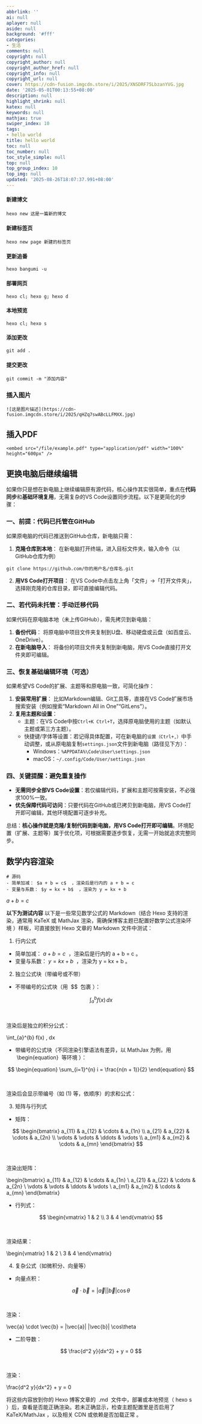 ```yaml
---
abbrlink: ''
ai: null
aplayer: null
aside: null
background: '#fff'
categories:
- 生活
comments: null
copyright: null
copyright_author: null
copyright_author_href: null
copyright_info: null
copyright_url: null
cover: https://cdn-fusion.imgcdn.store/i/2025/XNSDRF75LbzanYVG.jpg
date: '2025-05-01T00:13:55+08:00'
description: null
highlight_shrink: null
katex: null
keywords: null
mathjax: true
swiper_index: 10
tags:
- hello world
title: hello world
toc: null
toc_number: null
toc_style_simple: null
top: null
top_group_index: 10
top_img: null
updated: '2025-08-26T18:07:37.991+08:00'
---
```

#### 新建博文

```
hexo new 这是一篇新的博文
```

#### 新建标签页

```
hexo new page 新建的标签页
```

#### 更新追番

```
hexo bangumi -u 
```

#### 部署网页

```
hexo cl; hexo g; hexo d
```

#### 本地预览

```
hexo cl; hexo s
```

#### 添加更改

```
git add .
```

#### 提交更改

```
git commit -m "添加内容"
```

### 插入图片

```
![这是图片描述](https://cdn-fusion.imgcdn.store/i/2025/qHZq7swABcLLFMXX.jpg)
```

## 插入PDF

```
<embed src="/file/example.pdf" type="application/pdf" width="100%" height="600px" />
```

## 更换电脑后继续编辑

如果你只是想在新电脑上继续编辑原有源代码，核心操作其实很简单，重点在**代码同步**和**基础环境复用**，无需复杂的VS Code设置同步流程。以下是更简化的步骤：

### 一、**前提：代码已托管在GitHub**

如果原电脑的代码已推送到GitHub仓库，新电脑只需：

1. **克隆仓库到本地**：
   在新电脑打开终端，进入目标文件夹，输入命令（以GitHub仓库为例）

`git clone https://github.com/你的用户名/仓库名.git`

2. **用VS Code打开项目**：
   在VS Code中点击左上角「文件」→「打开文件夹」，选择刚克隆的仓库目录，即可直接编辑代码。

### 二、**若代码未托管：手动迁移代码**

如果代码在原电脑本地（未上传GitHub），需先拷贝到新电脑：

1. **备份代码**：
   将原电脑中项目文件夹复制到U盘、移动硬盘或云盘（如百度云、OneDrive）。
2. **在新电脑导入**：
   将备份的项目文件夹复制到新电脑，用VS Code直接打开文件夹即可编辑。

### 三、**恢复基础编辑环境（可选）**

如果希望VS Code的扩展、主题等和原电脑一致，可简化操作：

1. **安装常用扩展**：
   比如Markdown编辑、Git工具等，直接在VS Code扩展市场搜索安装（例如搜索“Markdown All in One”“GitLens”）。
2. **复用主题和设置**：
   - 主题：在VS Code中按`Ctrl+K Ctrl+T`，选择原电脑使用的主题（如默认主题或第三方主题）。
   - 快捷键/字体等设置：若记得具体配置，可在新电脑的`设置（Ctrl+,）`中手动调整，或从原电脑复制`settings.json`文件到新电脑（路径见下方）：
     - Windows：`%APPDATA%\Code\User\settings.json`
     - macOS：`~/.config/Code/User/settings.json`

### 四、**关键提醒：避免重复操作**

- **无需同步全部VS Code设置**：若仅编辑代码，扩展和主题可按需安装，不必强求100%一致。
- **优先保障代码可访问**：只要代码在GitHub或已拷贝到新电脑，用VS Code打开即可编辑，其他环境配置可逐步补充。

总结：**核心操作就是克隆/复制代码到新电脑，用VS Code打开即可编辑**。环境配置（扩展、主题等）属于优化项，可根据需要逐步恢复，无需一开始就追求完整同步。

## 数学内容渲染

```
# 源码
- 简单加减： $a + b = c$  ，渲染后是行内的 a + b = c 
- 变量与系数： $y = kx + b$  ，渲染为 y = kx + b 
```

$a + b = c$ 

**以下为测试内容**
以下是一些常见数学公式的 Markdown（结合 Hexo 支持的渲染，通常用 KaTeX 或 MathJax 渲染，需确保博客主题已配置好数学公式渲染环境 ）样板，可直接放到 Hexo 文章的 Markdown 文件中测试：

1. 行内公式

- 简单加减： $a + b = c$  ，渲染后是行内的 a + b = c 。
- 变量与系数： $y = kx + b$  ，渲染为 y = kx + b 。

2. 独立公式块（带编号或不带）

- 不带编号的公式块（用  $$  包裹 ）：

$$
\int_{a}^{b} f(x) \, dx
$$

 

渲染后是独立的积分公式：

\int_{a}^{b} f(x) \, dx

- 带编号的公式块（不同渲染引擎语法有差异，以 MathJax 为例，用  \begin{equation}  等环境 ）：

$$
\begin{equation}
\sum_{i=1}^{n} i = \frac{n(n + 1)}{2}
\end{equation}
$$

 

渲染后会显示带编号（如 (1) 等，依顺序）的求和公式：

3. 矩阵与行列式

- 矩阵：

$$
\begin{bmatrix}
a_{11} & a_{12} & \cdots & a_{1n} \\
a_{21} & a_{22} & \cdots & a_{2n} \\
\vdots & \vdots & \ddots & \vdots \\
a_{m1} & a_{m2} & \cdots & a_{mn}
\end{bmatrix}
$$

 

渲染出矩阵：

\begin{bmatrix}
a_{11} & a_{12} & \cdots & a_{1n} \\
a_{21} & a_{22} & \cdots & a_{2n} \\
\vdots & \vdots & \ddots & \vdots \\
a_{m1} & a_{m2} & \cdots & a_{mn}
\end{bmatrix}

- 行列式：

$$
\begin{vmatrix}
1 & 2 \\
3 & 4
\end{vmatrix}
$$

 

渲染结果：

\begin{vmatrix}
1 & 2 \\
3 & 4
\end{vmatrix}

4. 复杂公式（如微积分、向量等）

- 向量点积：

$$
\vec{a} \cdot \vec{b} = |\vec{a}| |\vec{b}| \cos\theta
$$

 

渲染：

\vec{a} \cdot \vec{b} = |\vec{a}| |\vec{b}| \cos\theta

- 二阶导数：

$$
\frac{d^2 y}{dx^2} + y = 0
$$

 

渲染：

\frac{d^2 y}{dx^2} + y = 0

将这些内容放到你的 Hexo 博客文章的  .md  文件中，部署或本地预览（ hexo s  ）后，查看是否能正确渲染。若未正确显示，检查主题配置里是否启用了 KaTeX/MathJax ，以及相关 CDN 或依赖是否加载正常 。
